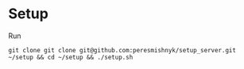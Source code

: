 # Setup

Run
```
git clone git clone git@github.com:peresmishnyk/setup_server.git ~/setup && cd ~/setup && ./setup.sh
```
